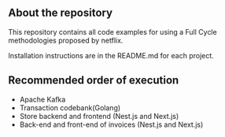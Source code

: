 ## About the repository
This repository contains all code examples for using a Full Cycle methodologies proposed by netflix.

Installation instructions are in the README.md for each project.

## Recommended order of execution

* Apache Kafka
* Transaction codebank(Golang)
* Store backend and frontend (Nest.js and Next.js)
* Back-end and front-end of invoices (Nest.js and Next.js)

